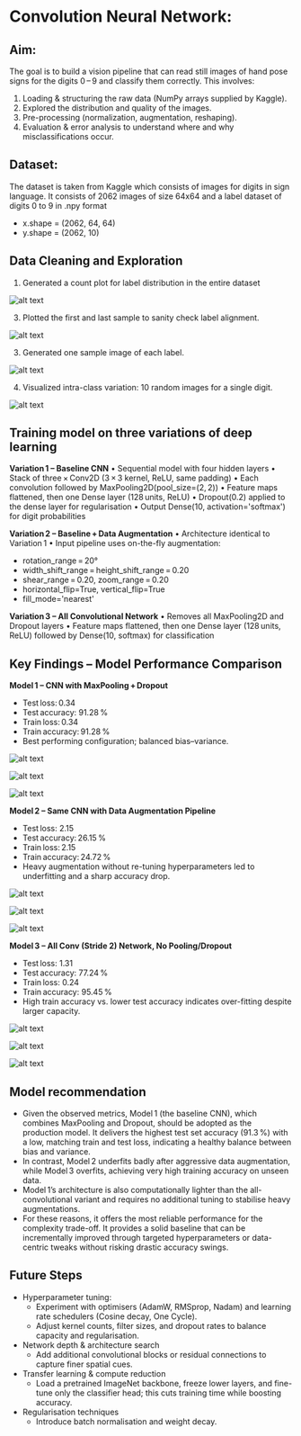 # Convolution Neural Network:

## Aim:
The goal is to build a vision pipeline that can read still images of hand pose signs for the digits 0 – 9 and classify them correctly.
This involves:
1.	Loading & structuring the raw data (NumPy arrays supplied by Kaggle). 
2.	Explored the distribution and quality of the images.
3.	Pre-processing (normalization, augmentation, reshaping).
4.	Evaluation & error analysis to understand where and why misclassifications occur.

## Dataset:
The dataset is taken from Kaggle which consists of images for digits in sign language. It consists of 2062 images of size 64x64 and a label dataset of digits 0 to 9 in .npy format
* x.shape = (2062, 64, 64)
* y.shape = (2062, 10)

## Data Cleaning and Exploration

1. Generated a count plot for label distribution in the entire dataset

![alt text](https://github.com/bhanarkarjetal/machine_learning/blob/main/deep_learning_cnn/digit_counts.png)

3. Plotted the first and last sample to sanity check label alignment.

![alt text](https://github.com/bhanarkarjetal/machine_learning/blob/main/deep_learning_cnn/sample_images.png)

3. Generated one sample image of each label.

![alt text](https://github.com/bhanarkarjetal/machine_learning/blob/main/deep_learning_cnn/label_images.png)

4. Visualized intra-class variation: 10 random images for a single digit.

![alt text](https://github.com/bhanarkarjetal/machine_learning/blob/main/deep_learning_cnn/sample_single_label_images.png)

## Training model on three variations of deep learning

**Variation 1 – Baseline CNN**
•	Sequential model with four hidden layers
•	Stack of three × Conv2D (3 × 3 kernel, ReLU, same padding)
•	Each convolution followed by MaxPooling2D(pool_size=(2, 2))
•	Feature maps flattened, then one Dense layer (128 units, ReLU)
•	Dropout(0.2) applied to the dense layer for regularisation
•	Output Dense(10, activation='softmax') for digit probabilities

**Variation 2 – Baseline + Data Augmentation**
•	Architecture identical to Variation 1
•	Input pipeline uses on-the-fly augmentation:
  - rotation_range = 20°
  - width_shift_range = height_shift_range = 0.20
  - shear_range = 0.20, zoom_range = 0.20
  - horizontal_flip=True, vertical_flip=True
  - fill_mode='nearest'

**Variation 3 – All Convolutional Network**
•	Removes all MaxPooling2D and Dropout layers
•	Feature maps flattened, then one Dense layer (128 units, ReLU) followed by Dense(10, softmax) for classification

## Key Findings – Model Performance Comparison
**Model 1 – CNN with MaxPooling + Dropout**
  - Test loss: 0.34
  - Test accuracy: 91.28 %
  - Train loss: 0.34
  - Train accuracy: 91.28 %
  - Best performing configuration; balanced bias–variance.

![alt text](https://github.com/bhanarkarjetal/machine_learning/blob/main/deep_learning_cnn/accuracy_1.png)

![alt text](https://github.com/bhanarkarjetal/machine_learning/blob/main/deep_learning_cnn/loss_1.png)

![alt text](https://github.com/bhanarkarjetal/machine_learning/blob/main/deep_learning_cnn/predictions_1.png)

**Model 2 – Same CNN with Data Augmentation Pipeline**
  - Test loss: 2.15
  - Test accuracy: 26.15 %
  - Train loss: 2.15
  - Train accuracy: 24.72 %
  - Heavy augmentation without re-tuning hyperparameters led to underfitting and a sharp accuracy drop.

![alt text](https://github.com/bhanarkarjetal/machine_learning/blob/main/deep_learning_cnn/accuracy_augmentation_2.png)

![alt text](https://github.com/bhanarkarjetal/machine_learning/blob/main/deep_learning_cnn/loss_augmentation_2.png)

![alt text](https://github.com/bhanarkarjetal/machine_learning/blob/main/deep_learning_cnn/predictions_2.png)

**Model 3 – All Conv (Stride 2) Network, No Pooling/Dropout**
  - Test loss: 1.31
  - Test accuracy: 77.24 %
  - Train loss: 0.24
  - Train accuracy: 95.45 %
  - High train accuracy vs. lower test accuracy indicates over-fitting despite larger capacity.

![alt text](https://github.com/bhanarkarjetal/machine_learning/blob/main/deep_learning_cnn/accuracy_3.png)

![alt text](https://github.com/bhanarkarjetal/machine_learning/blob/main/deep_learning_cnn/loss_3.png)

![alt text](https://github.com/bhanarkarjetal/machine_learning/blob/main/deep_learning_cnn/predictions_3.png)

## Model recommendation
* Given the observed metrics, Model 1 (the baseline CNN), which combines MaxPooling and Dropout, should be adopted as the production model. It delivers the highest test set accuracy (91.3 %) with a low, matching train and test loss, indicating a healthy balance between bias and variance. 
*	In contrast, Model 2 underfits badly after aggressive data augmentation, while Model 3 overfits, achieving very high training accuracy on unseen data. 
*	Model 1’s architecture is also computationally lighter than the all-convolutional variant and requires no additional tuning to stabilise heavy augmentations.
*	For these reasons, it offers the most reliable performance for the complexity trade-off. It provides a solid baseline that can be incrementally improved through targeted hyperparameters or data-centric tweaks without risking drastic accuracy swings.

## Future Steps
* Hyperparameter tuning:
    - Experiment with optimisers (AdamW, RMSprop, Nadam) and learning rate schedulers (Cosine decay, One Cycle).
    - Adjust kernel counts, filter sizes, and dropout rates to balance capacity and regularisation.
*	Network depth & architecture search
    - Add additional convolutional blocks or residual connections to capture finer spatial cues.
*	Transfer learning & compute reduction
    - Load a pretrained ImageNet backbone, freeze lower layers, and fine-tune only the classifier head; this cuts training time while boosting accuracy.
*	Regularisation techniques
    - Introduce batch normalisation and weight decay.

